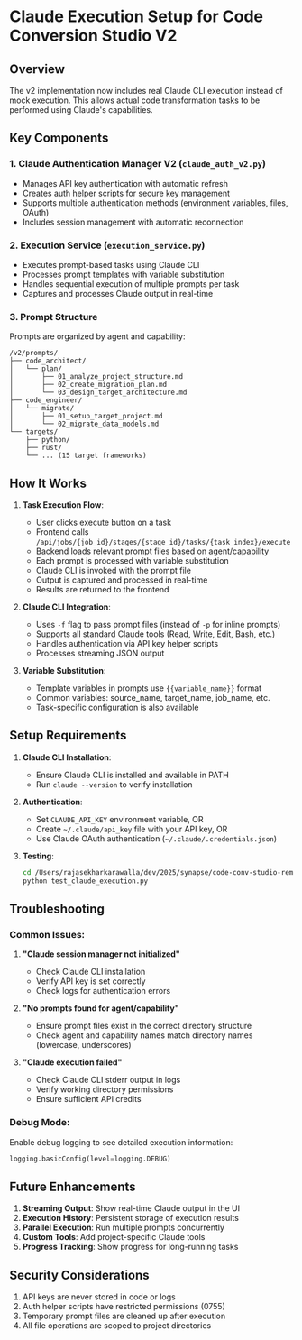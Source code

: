 # Claude Execution Setup for Code Conversion Studio V2

## Overview
The v2 implementation now includes real Claude CLI execution instead of mock execution. This allows actual code transformation tasks to be performed using Claude's capabilities.

## Key Components

### 1. Claude Authentication Manager V2 (`claude_auth_v2.py`)
- Manages API key authentication with automatic refresh
- Creates auth helper scripts for secure key management
- Supports multiple authentication methods (environment variables, files, OAuth)
- Includes session management with automatic reconnection

### 2. Execution Service (`execution_service.py`)
- Executes prompt-based tasks using Claude CLI
- Processes prompt templates with variable substitution
- Handles sequential execution of multiple prompts per task
- Captures and processes Claude output in real-time

### 3. Prompt Structure
Prompts are organized by agent and capability:
```
/v2/prompts/
├── code_architect/
│   └── plan/
│       ├── 01_analyze_project_structure.md
│       ├── 02_create_migration_plan.md
│       └── 03_design_target_architecture.md
├── code_engineer/
│   └── migrate/
│       ├── 01_setup_target_project.md
│       └── 02_migrate_data_models.md
└── targets/
    ├── python/
    ├── rust/
    └── ... (15 target frameworks)
```

## How It Works

1. **Task Execution Flow**:
   - User clicks execute button on a task
   - Frontend calls `/api/jobs/{job_id}/stages/{stage_id}/tasks/{task_index}/execute`
   - Backend loads relevant prompt files based on agent/capability
   - Each prompt is processed with variable substitution
   - Claude CLI is invoked with the prompt file
   - Output is captured and processed in real-time
   - Results are returned to the frontend

2. **Claude CLI Integration**:
   - Uses `-f` flag to pass prompt files (instead of `-p` for inline prompts)
   - Supports all standard Claude tools (Read, Write, Edit, Bash, etc.)
   - Handles authentication via API key helper scripts
   - Processes streaming JSON output

3. **Variable Substitution**:
   - Template variables in prompts use `{{variable_name}}` format
   - Common variables: source_name, target_name, job_name, etc.
   - Task-specific configuration is also available

## Setup Requirements

1. **Claude CLI Installation**:
   - Ensure Claude CLI is installed and available in PATH
   - Run `claude --version` to verify installation

2. **Authentication**:
   - Set `CLAUDE_API_KEY` environment variable, OR
   - Create `~/.claude/api_key` file with your API key, OR
   - Use Claude OAuth authentication (`~/.claude/.credentials.json`)

3. **Testing**:
   ```bash
   cd /Users/rajasekharkarawalla/dev/2025/synapse/code-conv-studio-remote/v2
   python test_claude_execution.py
   ```

## Troubleshooting

### Common Issues:

1. **"Claude session manager not initialized"**
   - Check Claude CLI installation
   - Verify API key is set correctly
   - Check logs for authentication errors

2. **"No prompts found for agent/capability"**
   - Ensure prompt files exist in the correct directory structure
   - Check agent and capability names match directory names (lowercase, underscores)

3. **"Claude execution failed"**
   - Check Claude CLI stderr output in logs
   - Verify working directory permissions
   - Ensure sufficient API credits

### Debug Mode:
Enable debug logging to see detailed execution information:
```python
logging.basicConfig(level=logging.DEBUG)
```

## Future Enhancements

1. **Streaming Output**: Show real-time Claude output in the UI
2. **Execution History**: Persistent storage of execution results
3. **Parallel Execution**: Run multiple prompts concurrently
4. **Custom Tools**: Add project-specific Claude tools
5. **Progress Tracking**: Show progress for long-running tasks

## Security Considerations

1. API keys are never stored in code or logs
2. Auth helper scripts have restricted permissions (0755)
3. Temporary prompt files are cleaned up after execution
4. All file operations are scoped to project directories